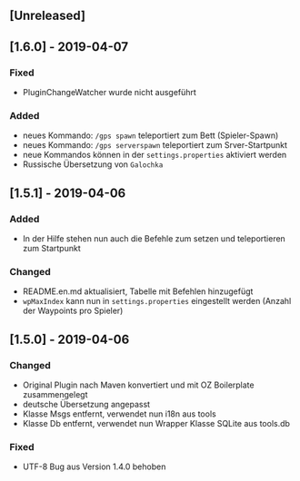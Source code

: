 ## [Unreleased]

## [1.6.0] - 2019-04-07
### Fixed
- PluginChangeWatcher wurde nicht ausgeführt
### Added
- neues Kommando: `/gps spawn` teleportiert zum Bett (Spieler-Spawn)
- neues Kommando: `/gps serverspawn` teleportiert zum Srver-Startpunkt
- neue Kommandos können in der `settings.properties` aktiviert werden
- Russische Übersetzung von `Galochka`

## [1.5.1] - 2019-04-06
### Added
- In der Hilfe stehen nun auch die Befehle zum setzen und teleportieren zum Startpunkt
### Changed
- README.en.md aktualisiert, Tabelle mit Befehlen hinzugefügt
- `wpMaxIndex` kann nun in `settings.properties` eingestellt werden (Anzahl der Waypoints pro Spieler)

## [1.5.0] - 2019-04-06
### Changed
- Original Plugin nach Maven konvertiert und mit OZ Boilerplate zusammengelegt
- deutsche Übersetzung angepasst
- Klasse Msgs entfernt, verwendet nun i18n aus tools
- Klasse Db entfernt, verwendet nun Wrapper Klasse SQLite aus tools.db
### Fixed
- UTF-8 Bug aus Version 1.4.0 behoben